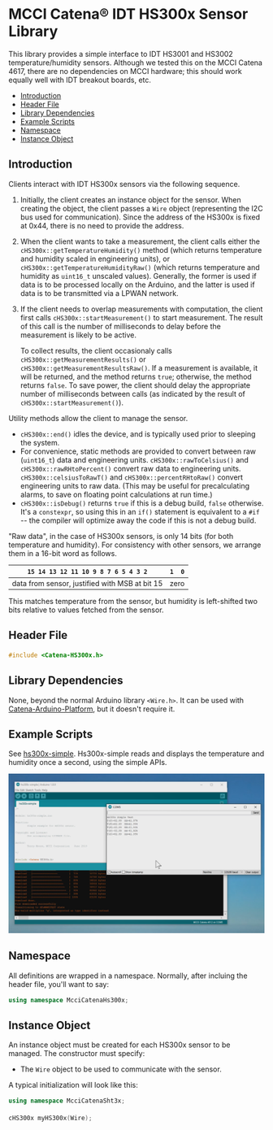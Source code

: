 # MCCI Catena&reg; IDT HS300x Sensor Library

This library provides a simple interface to IDT HS3001 and HS3002 temperature/humidity sensors. Although we tested this on the MCCI Catena 4617, there are no dependencies on MCCI hardware; this should work equally well with IDT breakout boards, etc.

<!-- TOC depthFrom:2 updateOnSave:true -->

- [Introduction](#introduction)
- [Header File](#header-file)
- [Library Dependencies](#library-dependencies)
- [Example Scripts](#example-scripts)
- [Namespace](#namespace)
- [Instance Object](#instance-object)

<!-- /TOC -->
## Introduction

Clients interact with IDT HS300x sensors via the following sequence.

1. Initially, the client creates an instance object for the sensor. When creating the object, the client passes a `Wire` object (representing the I2C bus used for communication). Since the address of the HS300x is fixed at 0x44, there is no need to provide the address.

2. When the client wants to take a measurement, the client calls either the `cHS300x::getTemperatureHumidity()` method (which returns temperature and humidity scaled in engineering units), or `cHS300x::getTemperatureHumidityRaw()` (which returns temperature and humidity as `uint16_t` unscaled values).  Generally, the former is used if data is to be processed locally on the Arduino, and the latter is used if data is to be transmitted via a LPWAN network.

3. If the client needs to overlap measurements with computation, the client first calls `cHS300x::startMeasurement()` to start measurement. The result of this call is the number of milliseconds to delay before the measurement is likely to be active.

   To collect results, the client occasionaly calls `cHS300x::getMeasurementResults()` or `cHS300x::getMeasurementResultsRaw()`. If a measurement is available, it will be returned, and the method returns `true`; otherwise, the method returns `false`.  To save power, the client should delay the appropriate number of milliseconds between calls (as indicated by the result of `cHS300x::startMeasurement()`).

Utility methods allow the client to manage the sensor.

- `cHS300x::end()` idles the device, and is typically used prior to sleeping the system.
- For convenience, static methods are provided to convert between raw (`uint16_t`) data and engineering units. `cHS300x::rawToCelsius()` and `cHS300x::rawRHtoPercent()` convert raw data to engineering units. `cHS300x::celsiusToRawT()` and `cHS300x::percentRHtoRaw()` convert engineering units to raw data. (This may be useful for precalculating alarms, to save on floating point calculations at run time.)
- `cHS300x::isDebug()` returns `true` if this is a debug build, `false` otherwise. It's a `constexpr`, so using this in an `if()` statement is equivalent to a `#if` -- the compiler will optimize away the code if this is not a debug build.

"Raw data", in the case of HS300x sensors, is only 14 bits (for both temperature and humidity). For consistency with other sensors, we arrange them in a 16-bit word as follows.

| `15 14 13 12 11 10 9 8 7 6 5 4 3 2` | `1  0` |
|:-----------------------------------:|:----:|
| data from sensor, justified with MSB at bit 15 | zero |

This matches temperature from the sensor, but humidity is left-shifted two bits relative to values fetched from the sensor.

## Header File

```c++
#include <Catena-HS300x.h>
```

## Library Dependencies

None, beyond the normal Arduino library `<Wire.h>`.  It can be used with [Catena-Arduino-Platform](https://github.com/mcci-catena/Catena-Arduino-Platform), but it doesn't require it.

## Example Scripts

See [hs300x-simple](./examples/hs300x-simple/hs300x-simple.ino). Hs300x-simple reads and displays the temperature and humidity once a second, using the simple APIs.

![Screenshot of hs300x-simple.ino in operation](./assets/hs300x-simple-screenshot.png)

## Namespace

All definitions are wrapped in a namespace. Normally, after incluing the header file, you'll want to say:

```c++
using namespace McciCatenaHs300x;
```

## Instance Object

An instance object must be created for each HS300x sensor to be managed. The constructor must specify:

- The `Wire` object to be used to communicate with the sensor.

A typical initialization will look like this:

```c++
using namespace McciCatenaSht3x;

cHS300x myHS300x(Wire);
```

